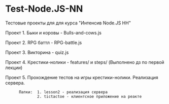 # Test-Node.JS-NN
Тестовые проекты для для курса "Интенсив Node.JS НН"

Проект 1. Быки и коровы - Bulls-and-cows.js

Проект 2. RPG баттл - RPG-battle.js

Проект 3. Викторина - quiz.js

Проект 4. Крестики-нолики - features/ и steps/ (Выполнено дз по первой лекции)

Проект 5. Прохождение тестов на игры крестики-нолики. Реализация сервера.

          Папки:  1. lesson2 - реализация сервера
                  2. tictactoe - клиентское приложение на реакте
